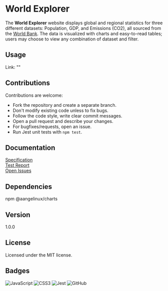 # World Explorer
<!-- Screenshots! -->
The **World Explorer** website displays global and regional statistics for three different datasets: Population, GDP, and Emissions (CO2), all sourced from the [World Bank](https://www.worldbank.org/ext/en/home). The data is visualized with charts and easy-to-read tables; users may choose to view any combination of dataset and filter.  
  
## Usage
Link:  ""
  
## Contributions
Contributions are welcome:  
- Fork the repository and create a separate branch.
- Don't modify existing code unless to fix bugs.
- Follow the code style, write clear commit messages.
- Open a pull request and describe your changes.
- For bugfixes/requests, open an issue.
- Run Jest unit tests with ```npm test```.
  
## Documentation
[Specification](/docs/requirements.md)  
[Test Report](/docs/testReport.md)  
[Open Issues](/docs/issues.md)  
  
## Dependencies
npm @aangelinux/charts
  
## Version
1.0.0

## License
Licensed under the MIT license.

## Badges
![JavaScript](https://img.shields.io/badge/javascript-%23323330.svg?style=for-the-badge&logo=javascript&logoColor=%23F7DF1E)
![CSS3](https://img.shields.io/badge/css3-%231572B6.svg?style=for-the-badge&logo=css3&logoColor=white)
![Jest](https://img.shields.io/badge/-jest-%23C21325?style=for-the-badge&logo=jest&logoColor=white)
![GitHub](https://img.shields.io/badge/GitHub-100000?style=for-the-badge&logo=github&logoColor=white)